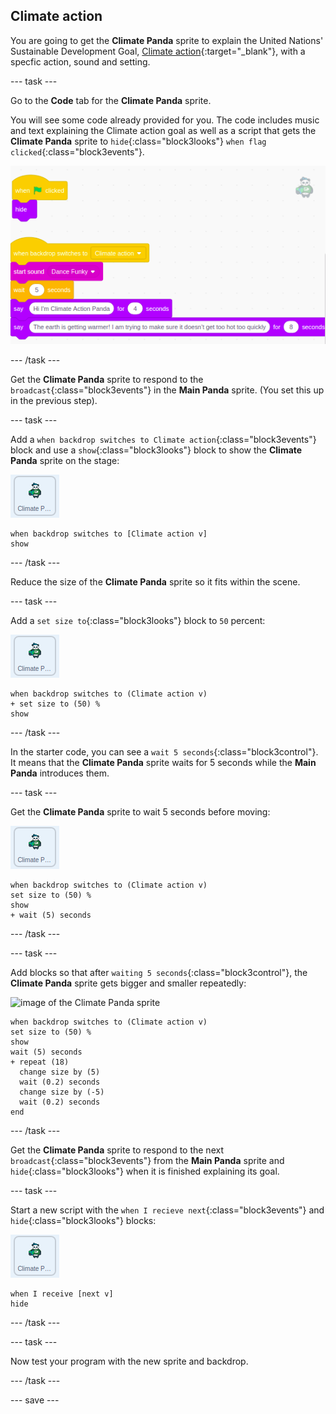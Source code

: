 ## Climate action

You are going to get the **Climate Panda** sprite to explain the United Nations' Sustainable Development Goal, [Climate action](https://www.undp.org/content/undp/en/home/sustainable-development-goals/goal-13-climate-action.html){:target="\_blank"}, with a specfic action, sound and setting.

--- task ---

Go to the **Code** tab for the **Climate Panda** sprite.

You will see some code already provided for you. The code includes music and text explaining the Climate action goal as well as a script that gets the **Climate Panda** sprite to `hide`{:class="block3looks"} `when flag clicked`{:class="block3events"}.

![climate action starter code](images/climateaction-startercode.png)

--- /task ---

Get the **Climate Panda** sprite to respond to the `broadcast`{:class="block3events"} in the **Main Panda** sprite. (You set this up in the previous step).

--- task ---

Add a `when backdrop switches to Climate action`{:class="block3events"} block and use a `show`{:class="block3looks"} block to show the **Climate Panda** sprite on the stage:

![image of the Climate Panda sprite](images/climatepanda-sprite.png)

```blocks3
when backdrop switches to [Climate action v]
show
```

--- /task ---

Reduce the size of the **Climate Panda** sprite  so it fits within the scene.

--- task ---

Add a `set size to`{:class="block3looks"} block to `50` percent:

![image of the Climate Panda sprite](images/climatepanda-sprite.png)

```blocks3
when backdrop switches to (Climate action v)
+ set size to (50) %
show
```

--- /task ---

In the starter code, you can see a `wait 5 seconds`{:class="block3control"}. It means that the **Climate Panda** sprite waits for 5 seconds while the **Main Panda** introduces them.

--- task ---

Get the **Climate Panda** sprite to wait 5 seconds before moving:

![image of the Climate Panda sprite](images/climatepanda-sprite.png)

```blocks3
when backdrop switches to (Climate action v)
set size to (50) %
show
+ wait (5) seconds
```

--- /task ---

--- task ---

Add blocks so that after `waiting 5 seconds`{:class="block3control"}, the **Climate Panda** sprite gets bigger and smaller repeatedly:

![image of the Climate Panda sprite](images/climatenpanda-sprite.png)

```blocks3
when backdrop switches to (Climate action v)
set size to (50) %
show
wait (5) seconds
+ repeat (18)
  change size by (5)
  wait (0.2) seconds
  change size by (-5)
  wait (0.2) seconds
end
```

--- /task ---

Get the **Climate Panda** sprite to respond to the next `broadcast`{:class="block3events"} from the **Main Panda** sprite and `hide`{:class="block3looks"} when it is finished explaining its goal.

--- task ---

Start a new script with the `when I recieve next`{:class="block3events"} and `hide`{:class="block3looks"} blocks:

![image of the Climate Panda sprite](images/climatepanda-sprite.png)

```blocks3
when I receive [next v]
hide
```

--- /task ---

--- task ---

Now test your program with the new sprite and backdrop.

--- /task ---

--- save ---
